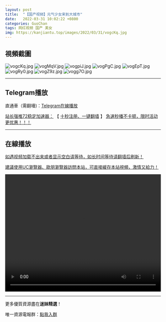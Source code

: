 ```yaml
---
layout: post
title:  "【国产视频】元气少女来到大城市"
date:   2022-03-31 10:02:22 +0800
categories: GuoChan
tags: 网红视频 国产 美女
img: https://kanjiantu.top/images/2022/03/31/vogcKq.jpg
---
```



## 視頻截圖

![vogcKq.jpg](https://kanjiantu.top/images/2022/03/31/vogcKq.jpg)
![vogMqV.jpg](https://kanjiantu.top/images/2022/03/31/vogMqV.jpg)
![vogpiJ.jpg](https://kanjiantu.top/images/2022/03/31/vogpiJ.jpg)
![vogPgC.jpg](https://kanjiantu.top/images/2022/03/31/vogPgC.jpg)
![vogEpT.jpg](https://kanjiantu.top/images/2022/03/31/vogEpT.jpg)
![vogRy0.jpg](https://kanjiantu.top/images/2022/03/31/vogRy0.jpg)
![vogZ9z.jpg](https://kanjiantu.top/images/2022/03/31/vogZ9z.jpg)
![vogg7O.jpg](https://kanjiantu.top/images/2022/03/31/vogg7O.jpg)

* * *
## Telegram播放

直通車（需翻墻)：[Telegram在線播放](https://t.me/mimeijingxuan/250)

<u>站长强推72稳定加速器：</u> 【 [十秒注册、一键翻墙](https://www.mimei.blog/skip/vpn.html) 】
<u>  急速秒播不卡顿，限时活动更优惠！！！</u>
* * *
## 在線播放
<u>如遇视频加载不出来或者显示空白请等待，如长时间等待请翻墙后刷新！</u>

<u>建議使用UC瀏覽器、歐朋瀏覽器訪問本站，可直接緩存本站視頻，激情又給力！</u>
<center><video src="https://cdn.publer.io/uploads/videos/62449694db2797743f72902f/0710b08638794e34d7e28a23e3e4b7c5.mp4" width="100%" height="380px" controls="controls"></video></center>

* * *
更多優質資源盡在**迷妹精選**！

唯一資源電報群：[點我入群](https://t.me/mimeijingxuan)


